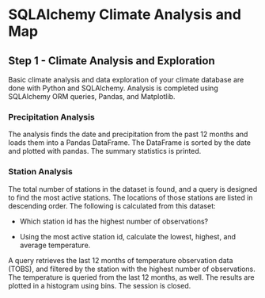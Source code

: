 # SQLAlchemy Climate Analysis and Map

## Step 1 - Climate Analysis and Exploration

Basic climate analysis and data exploration of your climate database are done with Python and SQLAlchemy. Analysis is completed using SQLAlchemy ORM queries, Pandas, and Matplotlib.

### Precipitation Analysis

The analysis finds the date and precipitation from the past 12 months and loads them into a Pandas DataFrame. The DataFrame is sorted by the date and plotted with pandas. The summary statistics is printed.

### Station Analysis

The total number of stations in the dataset is found, and a query is designed to find the most active stations. The locations of those stations are listed in descending order. The following is calculated from this dataset:

  * Which station id has the highest number of observations?

  * Using the most active station id, calculate the lowest, highest, and average temperature.

 A query retrieves the last 12 months of temperature observation data (TOBS), and filtered by the station with the highest number of observations. The temperature is queried from the last 12 months, as well. The results are plotted in a histogram using bins. The session is closed. 
